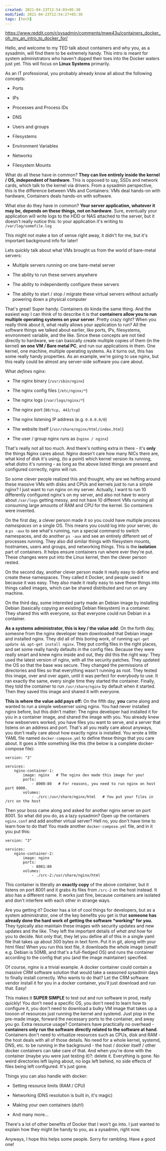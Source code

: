 ```yaml
---
created: 2021-04-23T12:54:03+05:30
modified: 2021-04-23T12:54:27+05:30
tags: [tech]
---
```


https://www.reddit.com/r/sysadmin/comments/mwe43u/containers_docker_oh_my_an_intro_to_docker_for/

Hello, and welcome to my TED talk about containers and why you, as a sysadmin, will find them to be extremely handy. This intro is meant for system administrators who haven't dipped their toes into the Docker waters just yet. This will focus on **Linux Systems** primarily.

As an IT professional, you probably already know all about the following concepts:

-   Ports
    
-   IPs
    
-   Processes and Process IDs
    
-   DNS
    
-   Users and groups
    
-   Filesystems
    
-   Environment Variables
    
-   Networks
    
-   Filesystem Mounts
    

What do all these have in common? **They can live entirely inside the kernel / OS, independent of hardware**. This is opposed to say, SSDs and network cards, which talk to the kernel via drivers. From a sysadmin perspective, this is the difference between VMs and Containers: VMs deal hands-on with hardware, Containers deals hands-on with software.

What else do they have in common? **Your server application, whatever it may be, depends on these things, not on hardware**. Sure, eventually your application will write logs to the HDD or NAS attached to the server, but it doesn't really notice this: to your application it's writing to `/var/log/somefile.log`

This might not make a ton of sense right away, it didn't for me, but it's important background info for later!

Lets quickly talk about what VMs brought us from the world of bare-metal servers:

-   Multiple servers running on one bare-metal server
    
-   The ability to run these servers anywhere
    
-   The ability to independently configure these servers
    
-   The ability to start / stop / migrate these virtual servers without actually powering down a physical computer
    

That's great! Super handy. Containers do kinda the same thing. And the easiest way I can think of to describe it is that **containers allow you to run multiple operating systems on your server**. Pretty crazy right? When you really think about it, what really allows your application to run? All the software things we talked about earlier, like ports, IPs, filesystems, environment variable, and the like. Since these concepts are not tied directly to hardware, we can basically create multiple copies of them (in the kernel) **on one VM / Bare metal PC**, and run our applications in them. One kernel, one machine, multiple operating systems. As it turns out, this has some really handy properties. As an example, we're going to use nginx, but this really could be almost any server-side software you care about.

What _defines_ nginx:

-   The nginx binary (`/usr/sbin/nginx`)
    
-   The nginx config files (`/etc/nginx/*`)
    
-   The nginx logs (`/var/logs/nginx/*`)
    
-   The nginx port (`80/tcp, 443/tcp`)
    
-   The nginx listening IP address (e.g. `0.0.0.0/0`)
    
-   The website itself (`/usr/share/nginx/html/index.html`)
    
-   The user / group nginx runs as (`nginx / nginx`)
    

That's really not all too much. And there's nothing extra in there - it's **only** the things Nginx cares about. Nginx doesn't care how many NICs there are, what kind of disk it's using, (to a point) which kernel version its running, what distro it's running - as long as the above listed things are present and configured correctly, nginx will run.

So some clever people realized this and thought, why are we hefting around these massive VMs with disks and CPUs and kernels just to run a simple nginx? I just want to run nginx on my server. Actually, I want to run 10 differently configured nginx's on my server, and also not have to worry about `/var/logs` getting messy, and not have 10 different VMs running all consuming large amounts of RAM and CPU for the kernel. So containers were invented.

On the first day, a clever person made it so you could have multiple process _namespaces_ on a single OS. This means you could log into your server, do a `ps -aux` to see what's running, run a special command to switch namespaces, and do another `ps -aux` and see an entirely different set of processes running. They also did similar things with filesystem mounts, hostnames, users and groups, and networking things. This is the **isolation** part of containers. It helps ensure containers run where ever they're put. These changes were put into the Linux kernel, then the clever person rested.

On the second day, another clever person made it really easy to define and create these namespaces. They called it Docker, and people used it because it was easy. They also made it really easy to save these things into things called images, which can be shared distributed and run on any machine.

On the third day, some interested party made an Debian image by installing Debian (basically copying an existing Debian filesystem) in a container. They shared this with everyone, so that everyone could run Debian in a container.

**As a systems administrator, this is key / the value add**: On the forth day, someone from the nginx developer team downloaded that Debian image and installed nginx. They did all of this boring work, of running `apt-get update && apt-get install nginx`. They put config files in the right places, and set some really handy defaults in the config files. Because they were really smart and knew nginx inside and out, they did this the right way: They used the latest version of nginx, with all the security patches. They updated the OS so that the base was secure. They changed the permissions of directories and files so that everything wasn't running as root. They tested this image, over and over again, until it was perfect for everybody to use. It ran exactly the same, every single time they started the container. Finally, they told the container to run `/usr/share/nginx` by default when it started. Then they saved this image and shared it with everyone.

**This is where the value add pays off:** On the fifth day, **you** came along and wanted to run a simple webserver using nginx. You had never installed nginx before, but this didn't matter: The nginx developer had installed it for you in a container image, and shared the image with you. You already knew how webservers worked, you have files you want to serve, and a server that listens on an address and port. That's all you really care about anyways, you don't really care about how exactly nginx is installed. You wrote a little YAML file named `docker-compose.yml` to define these things that you care about. It goes a little something like this (the below is a complete docker-compose file):

```
version: "3"

services:
    nginx-container-1: 
        image: nginx   # The nginx dev made this image for you!
        ports:
            - 8000:80   # For reasons, you need to run nginx on host port 8000.
        volumes:
            - ./src:/usr/share/nginx/html   # You put your files in /src on the host
```

Then your boss came along and asked for another nginx server on port 8001. So what did you do, as a lazy sysadmin? Open up the containers `nginx.conf` and add another virtual server? Hell no, you don't have time to learn how to do that! You made another `docker-compose.yml` file, and in it you put this:

```
version: "3"

services:
    nginx-container-2: 
        image: nginx
        ports:
            - 8001:80
        volumes:
            - ./src-2:/usr/share/nginx/html
```

This container is literally an **exactly copy** of the above container, but it listens on port 8001 and it grabs its files from `/src-2` on the host instead. It also has a different name. It works just fine, because containers are isolated and don't interfere with each other in strange ways.

Are you getting it? Docker has a lot of cool things for developers, but as a system administrator, one of the key benefits you get is that **someone has already done the hard work of getting the software \*working\* for you.** They typically also maintain these images with security updates and new updates and the like. They left the important details of _what and how_ for you to decide. Not only that, they let you define all of this in a single yaml file that takes up about 300 bytes in text form. Put it in git, along with your html files! When you run this text file, it downloads the whole image (small! e.g. Debian is 50MB, and that's a full-fledged OS) and runs the container according to the config that you (and the image maintainer) specified.

Of course, nginx is a trivial example. A docker container could contain a massive CRM software solution that would take a seasoned sysadmin days to finally install correctly. Who wants to do that? Let the CRM software vendor install it for you in a docker container, you'll just download and run that. Easy!

This makes it **SUPER SIMPLE** to test out and run software in prod, really quickly! You don't need a specific OS, you don't need to learn how to configure it, you don't need to download a bulky VM image that takes up a toooon of resources just running the kernel and systemd. Just plop in the pre-made image, forward the necessary ports to the container, and away you go. Extra resource usage? Containers have practically no overhead - **containers only run the software** **directly related to the software at hand**. Containers don't need to virtualize resources such as CPUs, disk and RAM - the host deals with all of those details. No need for a whole kernel, systemd, DNS, etc. to be running in the background - the host / docker itself / other docker containers can take care of that. And when you're done with the container (maybe you were just testing it)?: delete it. Everything is gone. No weird directories left laying about, no logs left behind, no side effects of files being left configured. It's just gone.

Things you can also handle with docker:

-   Setting resource limits (RAM / CPU)
    
-   Networking (DNS resolution is built in, it's magic)
    
-   Making your own containers (duh!)
    
-   And many more...
    

There's a lot of other benefits of Docker that I won't go into. I just wanted to explain how they might be handy to you, as a sysadmin, right now.

Anyways, I hope this helps some people. Sorry for rambling. Have a good one!